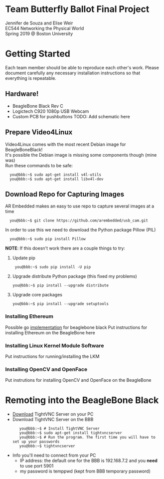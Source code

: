 # Team Butterfly Ballot Final Project
Jennifer de Souza and Elise Weir <br/>
EC544 Networking the Physical World  <br/>
Spring 2019 @ Boston University

# Getting Started 
Each team member should be able to reproduce each other's work. Please document carefully any necessary installation instructions so that everything is repeatable. 
## Hardware!
+ BeagleBone Black Rev C
+ Logictech C920 1080p USB Webcam 
+ Custom PCB for pushbuttons 
TODO: Add schematic here

## Prepare Video4Linux 
Video4Linux comes with the most recent Debian image for BeagleBoneBlack! <br/>
It's possible the Debian image is missing some components though (mine was) <br/>
Run these commands to be safe: 
```console
  you@bbb:~$ sudo apt-get install v4l-utils
  you@bbb:~$ sudo apt-get install libv4l-dev
```
## Download Repo for Capturing Images
AR Embedded makes an easy to use repo to capture several images at a time <br/>
```console
  you@bbb:~$ git clone https://github.com/arembedded/usb_cam.git 
```
In order to use this we need to download the Python package Pillow (PIL) <br/>
```console
  you@bbb:~$ sudo pip install Pillow 
```
__NOTE__: If this doesn't work there are a couple things to try:
1. Update pip
   ```console
    you@bbb:~$ sudo pip install -U pip
   ```
2. Upgrade distribute Python package (this fixed my problems)
   ```console
   you@bbb:~$ pip install --upgrade distribute
   ```
3. Upgrade core packages
   ```console
   you@bbb:~$ pip install --upgrade setuptools
   ```


### Installing Ethereum
Possible go [implementation](https://github.com/EthEmbedded/BBB-Eth-Install) for beaglebone black 
Put instructions for installing Ethereum on the BeagleBone here
### Installing Linux Kernel Module Software
Put instructions for running/installing the LKM
### Installing OpenCV and OpenFace 
Put instrutions for installing OpenCV and OpenFace on the BeagleBone 

# Remoting into the BeagleBone Black
+ [Download](https://sourceforge.net/projects/vnc-tight/) TightVNC Server on your PC 
+ Download TightVNC Server on the BBB
  ```console
     you@bbb:~$ # Install TightVNC Server
     you@bbb:~$ sudo apt-get install tightvncserver
     you@bbb:~$ # Run the program. The first time you will have to set up your passwords
     you@bbb:~$ tightvncserver
  ```
+ Info you'll need to connect from your PC 
  - IP address: the default one for the BBB is 192.168.7.2 and you __need__ to use port 5901
  - my password is temppwd (kept from BBB temporary password) 

